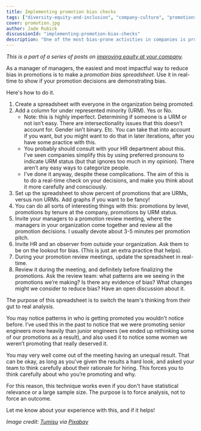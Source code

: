 ```yaml
---
title: Implementing promotion bias checks
tags: ["diversity-equity-and-inclusion", "company-culture", "promotions"]
cover: promotion.jpg
author: Jade Rubick
discussionId: "implementing-promotion-bias-checks"
description: "One of the most bias-prone activities in companies is promotions. Describes some techniques to give you real-time feedback on bias to help you make better promotion decisions."
---
```


<re-img src="promotion.jpg"></re-img>

_This is a part of a series of posts on [improving equity at your company](/equity-benefits-everyone)._

As a manager of managers, the easiest and most impactful way to reduce bias in promotions is to make a *promotion bias spreadsheet*. Use it in real-time to show if your promotion decisions are demonstrating bias.  

Here's how to do it.

1. Create a spreadsheet with everyone in the organization being promoted.
2. Add a column for under represented minority (URM). Yes or No.
    - Note: this is highly imperfect. Determining if someone is a URM or not isn’t easy. There are intersectionality issues that this doesn’t account for. Gender isn’t binary. Etc. You can take that into account if you want, but you might want to do that in later iterations, after you have some practice with this. 
    - You probably should consult with your HR department about this. I’ve seen companies simplify this by using preferred pronouns to indicate URM status (but that ignores too much in my opinion). There aren’t any easy ways to categorize people.
    - I’ve done it anyway, despite these complications. The aim of this is to do a real-time check on your decisions, and make you think about it more carefully and consciously. 
3. Set up the spreadsheet to show percent of promotions that are URMs, versus non URMs. Add graphs if you want to be fancy!
4. You can do all sorts of interesting things with this: promotions by level, promotions by tenure at the company, promotions by URM status.
5. Invite your managers to a promotion review meeting, where the managers in your organization come together and review all the promotion decisions. I usually devote about 3-5 minutes per promotion pitch. 
6. Invite HR and an observer from outside your organization. Ask them to be on the lookout for bias. (This is just an extra practice that helps). 
7. During your promotion review meetings, update the spreadsheet in real-time.
8. Review it during the meeting, and definitely before finalizing the promotions. Ask the review team: what patterns are we seeing in the promotions we’re making? Is there any evidence of bias? What changes might we consider to reduce bias? Have an open discussion about it.

The purpose of this spreadsheet is to switch the team's thinking from their gut to real analysis. 

You may notice patterns in who is getting promoted you wouldn't notice before. I’ve used this in the past to notice that we were promoting senior engineers more heavily than junior engineers (we ended up rethinking some of our promotions as a result), and also used it to notice some women we weren’t promoting that really deserved it. 

You may very well come out of the meeting having an unequal result. That can be okay, as long as you've given the results a hard look, and asked your team to think carefully about their rationale for hiring. This forces you to think carefully about who you’re promoting and why. 

For this reason, this technique works even if you don't have statistical relevance or a large sample size. The purpose is to force analysis, not to force an outcome.

Let me know about your experience with this, and if it helps!

_Image credit: [Tumisu](https://pixabay.com/users/tumisu-148124/) via [Pixabay](https://pixabay.com/)_